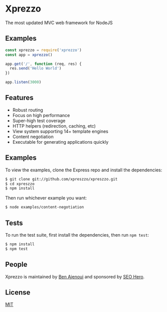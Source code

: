 # Xprezzo

The most updated MVC web framework for NodeJS

## Examples

```js
const xprezzo = require('xprezzo')
const app = xprezzo()

app.get('/', function (req, res) {
  res.send('Hello World')
})

app.listen(3000)
```

## Features

  * Robust routing
  * Focus on high performance
  * Super-high test coverage
  * HTTP helpers (redirection, caching, etc)
  * View system supporting 14+ template engines
  * Content negotiation
  * Executable for generating applications quickly


## Examples

  To view the examples, clone the Express repo and install the dependencies:

```bash
$ git clone git://github.com/xpreszzo/xpreszzo.git
$ cd xpreszzo
$ npm install
```

  Then run whichever example you want:

```bash
$ node examples/content-negotiation
```

## Tests

  To run the test suite, first install the dependencies, then run `npm test`:

```bash
$ npm install
$ npm test
```


## People

Xprezzo is maintained by [Ben Ajenoui](mailto:info@seoher.io) and sponsored by [SEO Hero](https://www.seohero.io).


## License

  [MIT](LICENSE)
